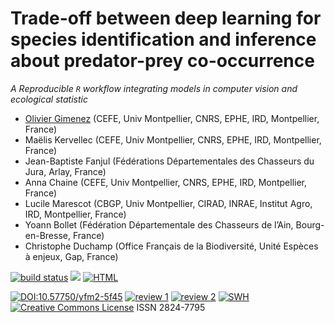 # Trade-off between deep learning for species identification and inference about predator-prey co-occurrence

*A Reproducible `R` workflow integrating models in computer vision and ecological statistic*

- [Olivier Gimenez](https://oliviergimenez.github.io/) (CEFE, Univ Montpellier, CNRS, EPHE, IRD, Montpellier, France)
- Maëlis Kervellec (CEFE, Univ Montpellier, CNRS, EPHE, IRD, Montpellier, France)
- Jean-Baptiste Fanjul (Fédérations Départementales des Chasseurs du Jura, Arlay, France)
- Anna Chaine (CEFE, Univ Montpellier, CNRS, EPHE, IRD, Montpellier, France)
- Lucile Marescot (CBGP, Univ Montpellier, CIRAD, INRAE, Institut Agro, IRD, Montpellier, France)
- Yoann Bollet (Fédération Départementale des Chasseurs de l’Ain, Bourg-en-Bresse, France)
- Christophe Duchamp (Office Français de la Biodiversité, Unité Espèces à enjeux, Gap, France)

[![build status](https://github.com/computorg/published-202204-deeplearning-occupancy-lynx/workflows/build/badge.svg)](https://github.com/computorg/published-202204-deeplearning-occupancy-lynx/)
[![](https://img.shields.io/github/last-commit/computorg/published-202204-deeplearning-occupancy-lynx.svg)](https://github.com/computorg/published-202204-deeplearning-occupancy-lynx/commits/main)
[![HTML](https://img.shields.io/badge/article-HTML-034E79)](https://computorg.github.io/published-202204-deeplearning-occupancy-lynx/)
<!-- [![PDF](https://img.shields.io/badge/article-PDF-034E79)](https://computorg.github.io/published-202204-deeplearning-occupancy-lynx/published-202204-gimenez-lynx.pdf) -->
[![DOI:10.57750/yfm2-5f45 ](https://img.shields.io/badge/DOI-10.57750%2Fyfm2--5f45-034E79.svg)](https://doi.org/10.57750/yfm2-5f45)
[![review 1](https://img.shields.io/badge/review-report%201-blue)](https://github.com/computorg/published-202204-deeplearning-occupancy-lynx/issues/1)
[![review 2](https://img.shields.io/badge/review-report%202-blue)](https://github.com/computorg/published-202204-deeplearning-occupancy-lynx/issues/2)
[![SWH](https://archive.softwareheritage.org/badge/origin/https://github.com/computorg/published-202204-deeplearning-occupancy-lynx/)](https://archive.softwareheritage.org/browse/origin/?origin_url=https://github.com/computorg/published-202204-deeplearning-occupancy-lynx)
[![Creative Commons License](https://i.creativecommons.org/l/by/4.0/80x15.png)](http://creativecommons.org/licenses/by/4.0/)
ISSN 2824-7795